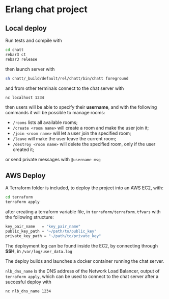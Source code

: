 # Erlang chat project

## Local deploy

Run tests and compile with

```bash
cd chatt
rebar3 ct
rebar3 release
```

then launch server with

```bash
sh chatt/_build/default/rel/chatt/bin/chatt foreground
```

and from other terminals connect to the chat server with

```bash
nc localhost 1234
```

then users will be able to specify their **username**, and with the following commands it will be possible to manage rooms:

- `/rooms` lists all available rooms;
- `/create <room name>` will create a room and make the user join it;
- `/join <room name>` will let a user join the specified room;
- `/leave` will make the user leave the current room;
- `/destroy <room name>` will delete the specified room, only if the user created it;

or send private messages with `@username msg`

## AWS Deploy

A Terraform folder is included, to deploy the project into an AWS EC2, with:

```bash
cd terraform
terraform apply
```

after creating a terraform variable file, in `terraform/terraform.tfvars` with the following structure:

```tfvars
key_pair_name   = "key_pair_name"
public_key_path = "~/path/to/public_key"
private_key_path = "~/path/to/private_key"
```

The deployment log can be found inside the EC2, by connecting through **SSH**, in `/var/log/user_data.log`

The deploy builds and launches a docker container running the chat server.

`nlb_dns_name` is the DNS address of the Network Load Balancer, output of `terraform apply`, which can be used to connect to the chat server after a succesful deploy with

```bash
nc nlb_dns_name 1234
```
